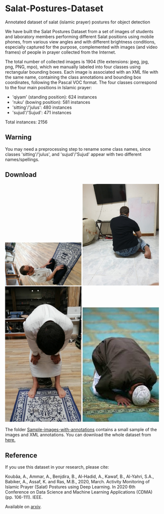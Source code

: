 # Salat-Postures-Dataset
Annotated dataset of salat (islamic prayer) postures for object detection 

We have built the Salat Postures Dataset from a set of images of students and laboratory members performing different Salat positions using mobile phones, from various view angles and with different brightness conditions, especially captured for the purpose, complemented with images (and video frames) of people in prayer collected from the Internet. 

The total number of collected images is 1904 (file extensions: jpeg, jpg, png, PNG, mpo), which we manually labeled into four classes using rectangular bounding boxes. Each image is associated with an XML file with the same name, containing the class annotations and bounding box coordinates, following the Pascal VOC format. The four classes correspond to the four main positions in Islamic prayer:

- 'qiyam' (standing position): 624 instances
- 'ruku' (bowing position): 581 instances
- 'sitting'/'julus': 480 instances
- 'sujud'/'Sujud': 471 instances

Total instances: 2156

## Warning
You may need a preprocessing step to rename some class names, since classes 'sitting'/'julus', and 'sujud'/'Sujud' appear with two different names/spellings.

## Download
<img src="https://github.com/riotu-lab/Salat-Postures-Dataset/blob/main/Sample-images-with-annotations/SittingMO56.jpg" width="250">
<img src="https://github.com/riotu-lab/Salat-Postures-Dataset/blob/main/Sample-images-with-annotations/IMG-20191019-WA0062.jpg" width="250">
<img src="https://github.com/riotu-lab/Salat-Postures-Dataset/blob/main/Sample-images-with-annotations/ck2oqgwn04qu60757lizr6lif.jpeg" width="250">
<img src="https://github.com/riotu-lab/Salat-Postures-Dataset/blob/main/Sample-images-with-annotations/sujud163.jpg" width="250">


The folder [Sample-images-with-annotations](https://github.com/riotu-lab/Salat-Postures-Dataset/tree/main/Sample-images-with-annotations) contains a small sample of the images and XML annotations.
You can download the whole dataset from [here.](https://drive.google.com/file/d/1u5E6RsgTOw9jprkKBh3ECP2OCv6mesnE/view?usp=sharing)

## Reference
If you use this dataset in your research, please cite:

Koubâa, A., Ammar, A., Benjdira, B., Al-Hadid, A., Kawaf, B., Al-Yahri, S.A., Babiker, A., Assaf, K. and Ras, M.B., 2020, March. Activity Monitoring of Islamic Prayer (Salat) Postures using Deep Learning. In 2020 6th Conference on Data Science and Machine Learning Applications (CDMA) (pp. 106-111). IEEE.

Available on [arxiv](https://arxiv.org/abs/1911.04102).



